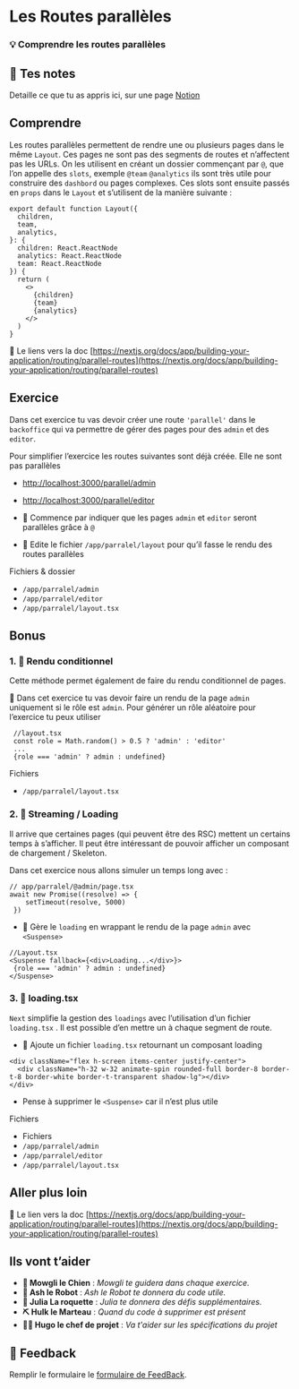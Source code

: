# Les Routes parallèles

### 💡 Comprendre les routes parallèles

## 📝 Tes notes

Detaille ce que tu as appris ici, sur une page [Notion](https://go.mikecodeur.com/course-notes-template)

## Comprendre

Les routes parallèles permettent de rendre une ou plusieurs pages dans le même `Layout`. Ces pages ne sont pas des segments de routes et n’affectent pas les URLs. On les utilisent en créant un dossier commençant par `@`, que l’on appelle des `slots`, exemple `@team` `@analytics` ils sont très utile pour construire des `dashbord` ou pages complexes. Ces slots sont ensuite passés en `props` dans le `Layout` et s’utilisent de la manière suivante :

```tsx
export default function Layout({
  children,
  team,
  analytics,
}: {
  children: React.ReactNode
  analytics: React.ReactNode
  team: React.ReactNode
}) {
  return (
    <>
      {children}
      {team}
      {analytics}
    </>
  )
}
```

📑 Le liens vers la doc [https://nextjs.org/docs/app/building-your-application/routing/parallel-routes](https://nextjs.org/docs/app/building-your-application/routing/parallel-routes)

## Exercice

Dans cet exercice tu vas devoir créer une route `'parallel'` dans le `backoffice` qui va permettre de gérer des pages pour des `admin` et des `editor`.

Pour simplifier l’exercice les routes suivantes sont déjà créée. Elle ne sont pas parallèles

- [http://localhost:3000/parallel/admin](http://localhost:3000/parallel/admin)
- [http://localhost:3000/parallel/editor](http://localhost:3000/parallel/editor)

- **🐶** Commence par indiquer que les pages `admin` et `editor` seront parallèles grâce à `@`
- **🐶** Edite le fichier `/app/parralel/layout` pour qu’il fasse le rendu des routes parallèles

Fichiers & dossier

- `/app/parralel/admin`
- `/app/parralel/editor`
- `/app/parralel/layout.tsx`

## Bonus

### 1. 🚀 Rendu conditionnel

Cette méthode permet également de faire du rendu conditionnel de pages.

**🐶** Dans cet exercice tu vas devoir faire un rendu de la page `admin` uniquement si le rôle est `admin`. Pour générer un rôle aléatoire pour l’exercice tu peux utiliser

```tsx
 //layout.tsx
 const role = Math.random() > 0.5 ? 'admin' : 'editor'
 ...
 {role === 'admin' ? admin : undefined}
```

Fichiers

- `/app/parralel/layout.tsx`

### 2. 🚀 Streaming / Loading

Il arrive que certaines pages (qui peuvent être des RSC) mettent un certains temps à s’afficher. Il peut être intéressant de pouvoir afficher un composant de chargement / Skeleton.

Dans cet exercice nous allons simuler un temps long avec :

```tsx
// app/parralel/@admin/page.tsx
await new Promise((resolve) => {
    setTimeout(resolve, 5000)
 })
```

- **🐶** Gère le `loading` en wrappant le rendu de la page `admin` avec `<Suspense>`

```tsx
//Layout.tsx
<Suspense fallback={<div>Loading...</div>}>
 {role === 'admin' ? admin : undefined}
</Suspense>
```

### 3. 🚀 loading.tsx

`Next` simplifie la gestion des `loadings` avec l’utilisation d’un fichier `loading.tsx` . Il est possible d’en mettre un à chaque segment de route.

- 🐶 Ajoute un fichier `loading.tsx` retournant un composant loading

```tsx
<div className="flex h-screen items-center justify-center">
  <div className="h-32 w-32 animate-spin rounded-full border-8 border-t-8 border-white border-t-transparent shadow-lg"></div>
</div>
```

- Pense à supprimer le `<Suspense>` car il n’est plus utile

Fichiers

- Fichiers
- `/app/parralel/admin`
- `/app/parralel/editor`
- `/app/parralel/layout.tsx`

## Aller plus loin

📑 Le lien vers la doc [https://nextjs.org/docs/app/building-your-application/routing/parallel-routes](https://nextjs.org/docs/app/building-your-application/routing/parallel-routes)

## Ils vont t’aider

- **🐶 Mowgli le Chien** : _Mowgli te guidera dans chaque exercice._
- **🤖 Ash le Robot** : _Ash le Robot te donnera du code utile._
- **🚀 Julia La roquette** : _Julia te donnera des défis supplémentaires._
- **⛏️ Hulk le Marteau** : _Quand du code à supprimer est présent_
- **👨‍✈️ Hugo le chef de projet** : _Va t'aider sur les spécifications du projet_

## 🐜 Feedback

Remplir le formulaire le [formulaire de FeedBack](https://go.mikecodeur.com/cours-next-avis?entry.1912869708=Next%20PRO&entry.1430994900=2.Routing%20Avance&entry.533578441=02%20Les%20routes%20parrallèles).
